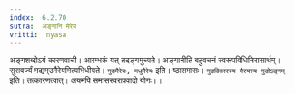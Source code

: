 ```yaml
---
index:  6.2.70
sutra:  अङ्गानि मैरेये
vritti:  nyasa
---
```


अङ्गशब्दोऽयं कारणवाची। आरम्भकं यत् तदङ्गमुच्यते। अङ्गानीति बहुवचनं स्वरूपविधिनिरासार्थम्। सुरावर्ज्यं मद्यम्उमैरेयमित्यभिधीयते। `गुडमैरेयः, मधुमैरेयः` इति। ष्ठासमासः। `गुडविकारस्य मैरयस्य गुडोऽङ्गम्` इति। तत्कारणत्वात्। अयमपि समासस्वरापवादो योगः।।

